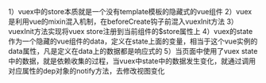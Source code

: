 1）vuex中的store本质就是一个没有template模板的隐藏式的vue组件
2）vuex是利用vue的mixin混入机制，在beforeCreate钩子前混入vuexInit方法
3）vuexInit方法实现将vuex store注册到当前组件的$store属性上
4）vuex的state作为一个隐藏的vue组件的data，定义在state上面的变量，相当于这个vue实例的data属性，凡是定义在data上的数据都是响应式的
5）当页面中使用了vuex state中的数据，就是依赖收集的过程，当vuex中state中的数据发生变化，就通过调用对应属性的dep对象的notify方法，去修改视图变化

